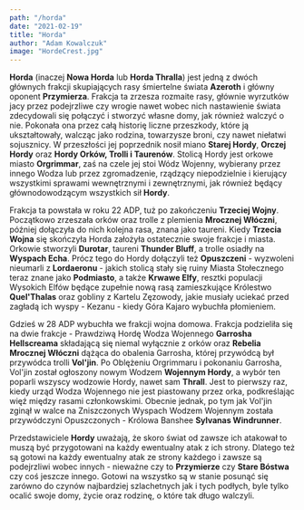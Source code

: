 ```yaml
---
path: "/horda"
date: "2021-02-19"
title: "Horda"
author: "Adam Kowalczuk"
image: "HordeCrest.jpg"
---
```

**Horda** (inaczej **Nowa Horda** lub **Horda Thralla**) jest jedną z dwóch głównych frakcji skupiających rasy śmiertelne świata **Azeroth** i główny oponent **Przymierza**. Frakcja ta zrzesza rozmaite rasy, głównie wyrzutków jacy przez podejrzliwe czy wrogie nawet wobec nich nastawienie świata zdecydowali się połączyć i stworzyć własne domy, jak również walczyć o nie. Pokonała ona przez całą historię liczne przeszkody, które ją ukształtowały, walcząc jako rodzina, towarzysze broni, czy nawet niełatwi sojusznicy. W przeszłości jej poprzednik nosił miano **Starej Hordy**, **Orczej Hordy** oraz **Hordy Orków, Trolli i Taurenów**. Stolicą Hordy jest orkowe miasto **Orgrimmar**, zaś na czele jej stoi Wódz Wojenny, wybierany przez innego Wodza lub przez zgromadzenie, rządzący niepodzielnie i kierujący wszystkimi sprawami wewnętrznymi i zewnętrznymi, jak również będący głównodowodzącym wszystkich sił **Hordy**.

Frakcja ta powstała w roku 22 ADP, tuż po zakończeniu **Trzeciej Wojny**. Początkowo zrzeszała orków oraz trolle z plemienia **Mrocznej Włóczni**, później dołączyła do nich kolejna rasa, znana jako taureni. Kiedy **Trzecia Wojna** się skończyła Horda założyła ostatecznie swoje frakcje i miasta. Orkowie stworzyli **Durotar**, taureni **Thunder Bluff**, a trolle osiadły na **Wyspach Echa**. Prócz tego do Hordy dołączyli też **Opuszczeni** - wyzwoleni nieumarli z **Lordaeronu** - jakich stolicą stały się ruiny Miasta Stołecznego teraz znane jako **Podmiasto**, a także **Krwawe Elfy**, resztki populacji Wysokich Elfów będące zupełnie nową rasą zamieszkujące Królestwo **Quel'Thalas** oraz gobliny z Kartelu Zęzowody, jakie musiały uciekać przed zagładą ich wyspy - Kezanu - kiedy Góra Kajaro wybuchła płomieniem.

Gdzieś w 28 ADP wybuchła we frakcji wojna domowa. Frakcja podzieliła się na dwie frakcje - Prawdziwą Hordę Wodza Wojennego **Garrosha Hellscreama** składającą się niemal wyłącznie z orków oraz **Rebelia Mrocznej Włóczni** dążąca do obalenia Garrosha, której przywódcą był przywódca trolli **Vol'jin**. Po Oblężeniu Orgrimmaru i pokonaniu Garrosha, Vol'jin został ogłoszony nowym Wodzem **Wojennym Hordy**, a wybór ten poparli wszyscy wodzowie Hordy, nawet sam **Thrall**. Jest to pierwszy raz, kiedy urząd Wodza Wojennego nie jest piastowany przez orka, podkreślając więź między rasami członkowskimi. Obecnie jednak, po tym jak Vol'jin zginął w walce na Zniszczonych Wyspach Wodzem Wojennym została przywódczyni Opuszczonych - Królowa Banshee **Sylvanas Windrunner**.

Przedstawiciele **Hordy** uważają, że skoro świat od zawsze ich atakował to muszą być przygotowani na każdy ewentualny atak z ich strony. Dlatego też są gotowi na każdy ewentualny atak ze strony każdego i zawsze są podejrzliwi wobec innych - nieważne czy to **Przymierze** czy **Stare Bóstwa** czy coś jeszcze innego. Gotowi na wszystko są w stanie posunąć się zarówno do czynów najbardziej szlachetnych jak i tych podłych, byle tylko ocalić swoje domy, życie oraz rodzinę, o które tak długo walczyli.